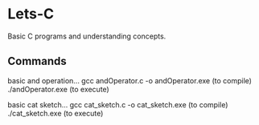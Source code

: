 # Lets-C

Basic C programs and understanding concepts.

## Commands

basic and operation...
gcc andOperator.c -o andOperator.exe (to compile)
./andOperator.exe (to execute)

basic cat sketch...
gcc cat_sketch.c -o cat_sketch.exe (to compile)
./cat_sketch.exe (to execute)
